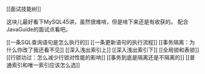 [[面试技能树]]

这块儿最好看下MySQL45讲，虽然很难啃，但是啃下来还是有收获的。
配合JavaGuide的面试点看吧。

[[一条SQL查询语句是怎么执行的]]
[[一条更新语句的执行流程]]
[[事务隔离：为什么你改了我还看不见]]
[[深入浅出索引上]]
[[深入浅出索引下]]
[[全局锁和表锁]]
[[行锁功过：怎么减少行锁对性能的影响]]
[[事务到底是隔离还是不隔离的]]
[[普通索引和唯一索引应该怎么选]]





